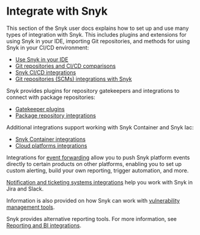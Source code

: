 # Integrate with Snyk

This section of the Snyk user docs explains how to set up and use many types of integration with Snyk.  This includes plugins and extensions for using Snyk in your IDE, importing Git repositories, and methods for using Snyk in your CI/CD environment:

* [Use Snyk in your IDE](use-snyk-in-your-ide/)
* [Git repositories and CI/CD comparisons](git-repository-and-ci-cd-integrations-comparisons.md)
* [Snyk CI/CD integrations](snyk-ci-cd-integrations/)
* [Git repositories (SCMs) integrations with Snyk](git-repositories-scms-integrations-with-snyk/)

Snyk provides plugins for repository gatekeepers and integrations to connect with package repositories:

* [Gatekeeper plugins](../scan-using-snyk/snyk-open-source/manage-vulnerabilities/gatekeeper-plugins/)
* [Package repository integrations](../scan-using-snyk/snyk-open-source/scan-open-source-libraries-and-licenses/package-repository-integrations/)

Additional integrations support working with Snyk Container and Snyk Iac:

* [Snyk Container integrations](snyk-container-integrations/)
* [Cloud platforms integrations](cloud-platforms-integrations/)

Integrations for [event forwarding](event-forwarding/) allow you to push Snyk platform events directly to certain products on other platforms, enabling you to set up custom alerting, build your own reporting, trigger automation, and more.

[Notification and ticketing systems integrations](jira-and-slack-integrations/) help you work with Snyk in Jira and Slack.

Information is also provided on how Snyk can work with [vulnerability management tools](vulnerability-management-tools/).

Snyk provides alternative reporting tools. For more information, see [Reporting and BI integrations](../manage-risk/reporting/reporting-and-bi-integrations-snowflake-data-share.md).

